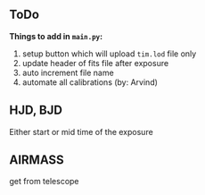 ## ToDo

**Things to add in `main.py`:**

1. setup button which will upload `tim.lod` file only
2. update header of fits file after exposure
3. auto increment file name
4. automate all calibrations (by: Arvind)





## HJD, BJD

Either start or mid time of the exposure





## AIRMASS

get from telescope

